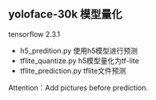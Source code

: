 yoloface-30k 模型量化
---
tensorflow 2.3.1


* h5_predition.py 使用h5模型进行预测
* tflite_quantize.py h5模型量化为tf-lite
* tflite_prediction.py tflite文件预测

Attention：Add pictures before prediction. 
